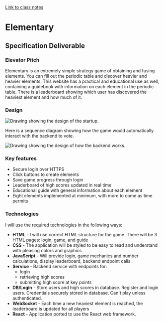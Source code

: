 [Link to class notes](notes.md)
# Elementary
## Specification Deliverable
### Elevator Pitch
Elementary is an extremely simple strategy game of obtaining and fusing elements. You can fill out the periodic table and discover heavier and heavier elements. This website has a practical and educational use as well, containing a guidebook with information on each element in the periodic table. There is a leaderboard showing which user has discovered the heaviest element and how much of it.

### Design

![Drawing showing the design of the startup.](/assets/images/design.png)

Here is a sequence diagram showing how the game would automatically interact with the backend to vote.

![Drawing showing the design of how the backend works.](/assets/images/backend_design.png)

### Key features
- Secure login over HTTPS
- Click buttons to create elements
- Save game progress through login
- Leaderboard of high scores updated in real time
- Educational guide with general information about each element
- Eight elements implemented at minimum, with more to come as time permits

### Technologies
I will use the required technologies in the following ways:
- **HTML** - I will use correct HTML structure for the game. There will be 3 HTML pages:  login, game, and guide
- **CSS** - The application will be styled to be easy to read and understand with pleasing colors and graphics
- **JavaScript** - Will provide login, game mechanics and number calculations, display leaderboard, backend endpoint calls.
- **Service** - Backend service with endpoints for:
  - login
  - retrieving high scores
  - submitting high score at key points
- **DB/Login** - Store users and high scores in database. Register and login users. Credentials securely stored in database. Can't play unless authenticated.
- **WebSocket** - Each time a new heaviest element is reached, the leaderboard is updated for all players
- **React** - Application ported to use the React web framework.